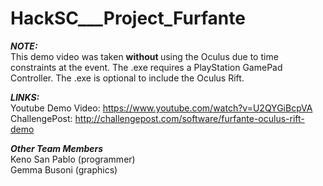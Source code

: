 HackSC___Project_Furfante
=========================
***<b>NOTE:</b>***
<br>This demo video was taken <b> without </b> using the Oculus due to time constraints at the event.
The .exe requires a PlayStation GamePad Controller.
The .exe is optional to include the Oculus Rift.

***LINKS:***
<br>
Youtube Demo Video: https://www.youtube.com/watch?v=U2QYGiBcpVA
<br>ChallengePost: http://challengepost.com/software/furfante-oculus-rift-demo

***Other Team Members***
<br> Keno San Pablo (programmer)
<br> Gemma Busoni (graphics)
